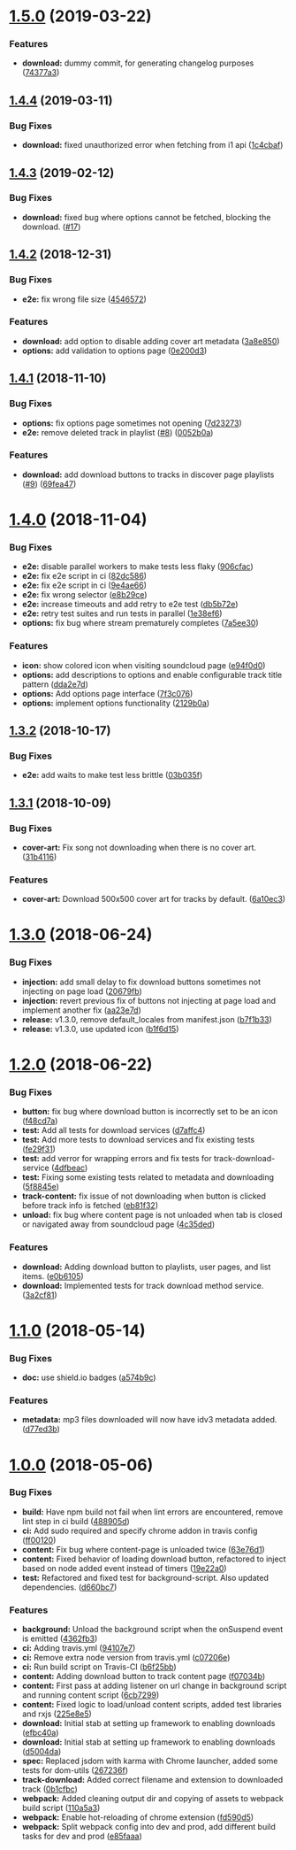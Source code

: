 # [1.5.0](https://github.com/xtangle/zoundcloud/compare/v1.4.4...v1.5.0) (2019-03-22)


### Features

* **download:** dummy commit, for generating changelog purposes ([74377a3](https://github.com/xtangle/zoundcloud/commit/74377a3))



## [1.4.4](https://github.com/xtangle/zoundcloud/compare/v1.4.3...v1.4.4) (2019-03-11)


### Bug Fixes

* **download:** fixed unauthorized error when fetching from i1 api ([1c4cbaf](https://github.com/xtangle/zoundcloud/commit/1c4cbaf))



## [1.4.3](https://github.com/xtangle/zoundcloud/compare/v1.4.2...v1.4.3) (2019-02-12)


### Bug Fixes

* **download:** fixed bug where options cannot be fetched, blocking the download. ([#17](https://github.com/xtangle/zoundcloud/issues/17))



## [1.4.2](https://github.com/xtangle/zoundcloud/compare/v1.4.1...v1.4.2) (2018-12-31)


### Bug Fixes

* **e2e:** fix wrong file size ([4546572](https://github.com/xtangle/zoundcloud/commit/4546572))


### Features

* **download:** add option to disable adding cover art metadata ([3a8e850](https://github.com/xtangle/zoundcloud/commit/3a8e850))
* **options:** add validation to options page ([0e200d3](https://github.com/xtangle/zoundcloud/commit/0e200d3))



## [1.4.1](https://github.com/xtangle/zoundcloud/compare/v1.4.0...v1.4.1) (2018-11-10)


### Bug Fixes

* **options:** fix options page sometimes not opening ([7d23273](https://github.com/xtangle/zoundcloud/commit/7d23273))
* **e2e:** remove deleted track in playlist ([#8](https://github.com/xtangle/zoundcloud/issues/8)) ([0052b0a](https://github.com/xtangle/zoundcloud/commit/0052b0a))


### Features

* **download:** add download buttons to tracks in discover page playlists ([#9](https://github.com/xtangle/zoundcloud/issues/9)) ([69fea47](https://github.com/xtangle/zoundcloud/commit/69fea47))



# [1.4.0](https://github.com/xtangle/zoundcloud/compare/v1.3.2...v1.4.0) (2018-11-04)


### Bug Fixes

* **e2e:** disable parallel workers to make tests less flaky ([906cfac](https://github.com/xtangle/zoundcloud/commit/906cfac))
* **e2e:** fix e2e script in ci ([82dc586](https://github.com/xtangle/zoundcloud/commit/82dc586))
* **e2e:** fix e2e script in ci ([9e4ae66](https://github.com/xtangle/zoundcloud/commit/9e4ae66))
* **e2e:** fix wrong selector ([e8b29ce](https://github.com/xtangle/zoundcloud/commit/e8b29ce))
* **e2e:** increase timeouts and add retry to e2e test ([db5b72e](https://github.com/xtangle/zoundcloud/commit/db5b72e))
* **e2e:** retry test suites and run tests in parallel ([1e38ef6](https://github.com/xtangle/zoundcloud/commit/1e38ef6))
* **options:** fix bug where stream prematurely completes ([7a5ee30](https://github.com/xtangle/zoundcloud/commit/7a5ee30))


### Features

* **icon:** show colored icon when visiting soundcloud page ([e94f0d0](https://github.com/xtangle/zoundcloud/commit/e94f0d0))
* **options:** add descriptions to options and enable configurable track title pattern ([dda2e7d](https://github.com/xtangle/zoundcloud/commit/dda2e7d))
* **options:** Add options page interface ([7f3c076](https://github.com/xtangle/zoundcloud/commit/7f3c076))
* **options:** implement options functionality ([2129b0a](https://github.com/xtangle/zoundcloud/commit/2129b0a))



## [1.3.2](https://github.com/xtangle/zoundcloud/compare/v1.3.1...v1.3.2) (2018-10-17)


### Bug Fixes

* **e2e:** add waits to make test less brittle ([03b035f](https://github.com/xtangle/zoundcloud/commit/03b035f))



## [1.3.1](https://github.com/xtangle/zoundcloud/compare/v1.3.0...v1.3.1) (2018-10-09)


### Bug Fixes

* **cover-art:** Fix song not downloading when there is no cover art. ([31b4116](https://github.com/xtangle/zoundcloud/commit/31b4116))


### Features

* **cover-art:** Download 500x500 cover art for tracks by default. ([6a10ec3](https://github.com/xtangle/zoundcloud/commit/6a10ec3))



# [1.3.0](https://github.com/xtangle/zoundcloud/compare/v1.2.0...v1.3.0) (2018-06-24)


### Bug Fixes

* **injection:** add small delay to fix download buttons sometimes not injecting on page load ([20679fb](https://github.com/xtangle/zoundcloud/commit/20679fb))
* **injection:** revert previous fix of buttons not injecting at page load and implement another fix ([aa23e7d](https://github.com/xtangle/zoundcloud/commit/aa23e7d))
* **release:** v1.3.0, remove default_locales from manifest.json ([b7f1b33](https://github.com/xtangle/zoundcloud/commit/b7f1b33))
* **release:** v1.3.0, use updated icon ([b1f6d15](https://github.com/xtangle/zoundcloud/commit/b1f6d15))



# [1.2.0](https://github.com/xtangle/zoundcloud/compare/v1.1.0...v1.2.0) (2018-06-22)


### Bug Fixes

* **button:** fix bug where download button is incorrectly set to be an icon ([f48cd7a](https://github.com/xtangle/zoundcloud/commit/f48cd7a))
* **test:** Add all tests for download services ([d7affc4](https://github.com/xtangle/zoundcloud/commit/d7affc4))
* **test:** Add more tests to download services and fix existing tests ([fe29f31](https://github.com/xtangle/zoundcloud/commit/fe29f31))
* **test:** add verror for wrapping errors and fix tests for track-download-service ([4dfbeac](https://github.com/xtangle/zoundcloud/commit/4dfbeac))
* **test:** Fixing some existing tests related to metadata and downloading ([5f8845e](https://github.com/xtangle/zoundcloud/commit/5f8845e))
* **track-content:** fix issue of not downloading when button is clicked before track info is fetched ([eb81f32](https://github.com/xtangle/zoundcloud/commit/eb81f32))
* **unload:** fix bug where content page is not unloaded when tab is closed or navigated away from soundcloud page ([4c35ded](https://github.com/xtangle/zoundcloud/commit/4c35ded))


### Features

* **download:** Adding download button to playlists, user pages, and list items. ([e0b6105](https://github.com/xtangle/zoundcloud/commit/e0b6105))
* **download:** Implemented tests for track download method service. ([3a2cf81](https://github.com/xtangle/zoundcloud/commit/3a2cf81))



# [1.1.0](https://github.com/xtangle/zoundcloud/compare/v1.0.0...v1.1.0) (2018-05-14)


### Bug Fixes

* **doc:** use shield.io badges ([a574b9c](https://github.com/xtangle/zoundcloud/commit/a574b9c))


### Features

* **metadata:** mp3 files downloaded will now have idv3 metadata added. ([d77ed3b](https://github.com/xtangle/zoundcloud/commit/d77ed3b))



# [1.0.0](https://github.com/xtangle/zoundcloud/compare/94107e7...v1.0.0) (2018-05-06)


### Bug Fixes

* **build:** Have npm build not fail when lint errors are encountered, remove lint step in ci build ([488905d](https://github.com/xtangle/zoundcloud/commit/488905d))
* **ci:** Add sudo required and specify chrome addon in travis config ([ff00120](https://github.com/xtangle/zoundcloud/commit/ff00120))
* **content:** Fix bug where content-page is unloaded twice ([63e76d1](https://github.com/xtangle/zoundcloud/commit/63e76d1))
* **content:** Fixed behavior of loading download button, refactored to inject based on node added event instead of timers ([19e22a0](https://github.com/xtangle/zoundcloud/commit/19e22a0))
* **test:** Refactored and fixed test for background-script. Also updated dependencies. ([d660bc7](https://github.com/xtangle/zoundcloud/commit/d660bc7))


### Features

* **background:** Unload the background script when the onSuspend event is emitted ([4362fb3](https://github.com/xtangle/zoundcloud/commit/4362fb3))
* **ci:** Adding travis.yml ([94107e7](https://github.com/xtangle/zoundcloud/commit/94107e7))
* **ci:** Remove extra node version from travis.yml ([c07206e](https://github.com/xtangle/zoundcloud/commit/c07206e))
* **ci:** Run build script on Travis-CI ([b6f25bb](https://github.com/xtangle/zoundcloud/commit/b6f25bb))
* **content:** Adding download button to track content page ([f07034b](https://github.com/xtangle/zoundcloud/commit/f07034b))
* **content:** First pass at adding listener on url change in background script and running content script ([6cb7299](https://github.com/xtangle/zoundcloud/commit/6cb7299))
* **content:** Fixed logic to load/unload content scripts, added test libraries and rxjs ([225e8e5](https://github.com/xtangle/zoundcloud/commit/225e8e5))
* **download:** Initial stab at setting up framework to enabling downloads ([efbc40a](https://github.com/xtangle/zoundcloud/commit/efbc40a))
* **download:** Initial stab at setting up framework to enabling downloads ([d5004da](https://github.com/xtangle/zoundcloud/commit/d5004da))
* **spec:** Replaced jsdom with karma with Chrome launcher, added some tests for dom-utils ([267236f](https://github.com/xtangle/zoundcloud/commit/267236f))
* **track-download:** Added correct filename and extension to downloaded track ([0b1cfbc](https://github.com/xtangle/zoundcloud/commit/0b1cfbc))
* **webpack:** Added cleaning output dir and copying of assets to webpack build script ([110a5a3](https://github.com/xtangle/zoundcloud/commit/110a5a3))
* **webpack:** Enable hot-reloading of chrome extension ([fd590d5](https://github.com/xtangle/zoundcloud/commit/fd590d5))
* **webpack:** Split webpack config into dev and prod, add different build tasks for dev and prod ([e85faaa](https://github.com/xtangle/zoundcloud/commit/e85faaa))



